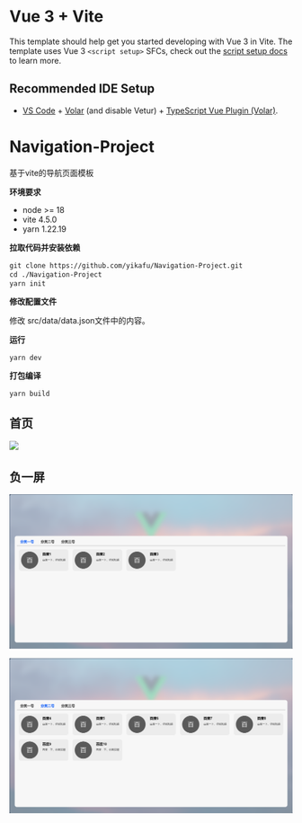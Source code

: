 # Vue 3 + Vite

This template should help get you started developing with Vue 3 in Vite. The template uses Vue 3 `<script setup>` SFCs, check out the [script setup docs](https://v3.vuejs.org/api/sfc-script-setup.html#sfc-script-setup) to learn more.

## Recommended IDE Setup

- [VS Code](https://code.visualstudio.com/) + [Volar](https://marketplace.visualstudio.com/items?itemName=Vue.volar) (and disable Vetur) + [TypeScript Vue Plugin (Volar)](https://marketplace.visualstudio.com/items?itemName=Vue.vscode-typescript-vue-plugin).
# Navigation-Project

基于vite的导航页面模板

**环境要求**

- node >= 18
- vite 4.5.0
- yarn 1.22.19

**拉取代码并安装依赖**

```
git clone https://github.com/yikafu/Navigation-Project.git
cd ./Navigation-Project
yarn init
```

**修改配置文件**

修改 src/data/data.json文件中的内容。

**运行**

```
yarn dev
```

**打包编译**

```
yarn build
```

## 首页

![](https://github.com/yikafu/Navigation-Project/blob/main/preview/PixPin_2024-01-19_20-26-44.png?raw=true)

## 负一屏

![](https://github.com/yikafu/Navigation-Project/blob/main/preview/PixPin_2024-01-19_20-27-23.png?raw=true)

![](https://github.com/yikafu/Navigation-Project/blob/main/preview/PixPin_2024-01-19_20-27-36.png?raw=true)

